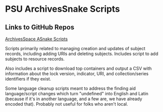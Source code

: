 # PSU ArchivesSnake Scripts

## Links to GitHub Repos

[ArchivesSpace ASnake Scripts](https://github.com/ruthtillman/ASpaceASnake/)

Scripts primarily related to managing creation and updates of subject records, including adding URIs and deleting subjects. Includes script to add subjects to resource records.

Also includes a script to download top containers and output a CSV with information about the lock version, indicator, URI, and collection/series identifiers if they exist.

Some language cleanup scripts meant to address the finding aid language/script changes which turn "undefined" into English and Latin (because if it's in another language, and a few are, we have already encoded that). Probably not useful for folks who aren't local.
